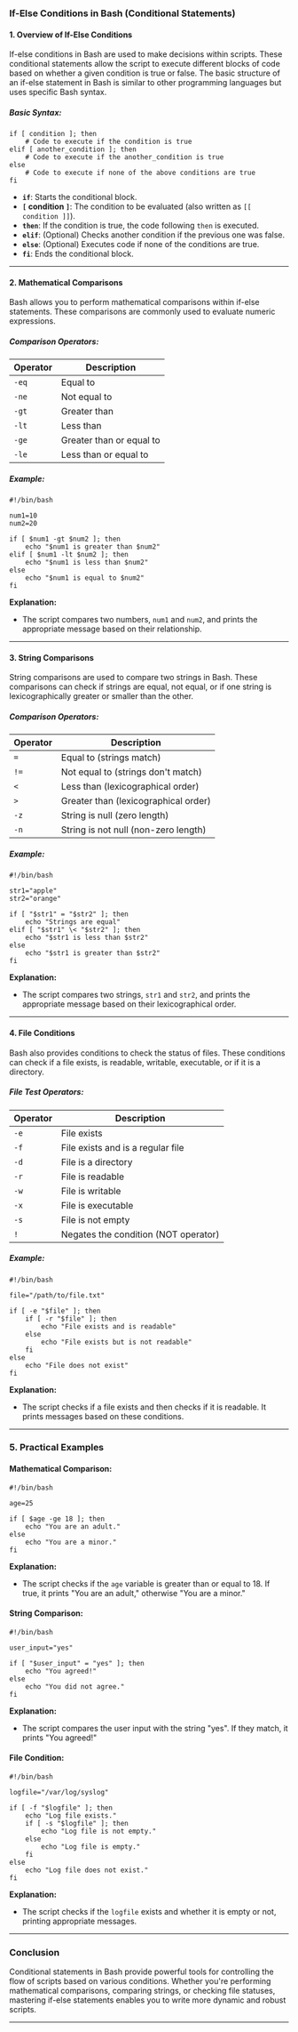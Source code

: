 ### **If-Else Conditions in Bash (Conditional Statements)**
#### **1. Overview of If-Else Conditions**
If-else conditions in Bash are used to make decisions within scripts. These conditional statements allow the script to execute different blocks of code based on whether a given condition is true or false. The basic structure of an if-else statement in Bash is similar to other programming languages but uses specific Bash syntax.

##### **Basic Syntax:**
```
if [ condition ]; then
    # Code to execute if the condition is true
elif [ another_condition ]; then
    # Code to execute if the another_condition is true
else
    # Code to execute if none of the above conditions are true
fi
```

- **`if`**: Starts the conditional block.
- **`[` condition `]`**: The condition to be evaluated (also written as `[[ condition ]]`).
- **`then`**: If the condition is true, the code following `then` is executed.
- **`elif`**: (Optional) Checks another condition if the previous one was false.
- **`else`**: (Optional) Executes code if none of the conditions are true.
- **`fi`**: Ends the conditional block.

---

#### **2. Mathematical Comparisons**
Bash allows you to perform mathematical comparisons within if-else statements. These comparisons are commonly used to evaluate numeric expressions.
##### **Comparison Operators:**

| **Operator** | **Description**          |
| ------------ | ------------------------ |
| `-eq`        | Equal to                 |
| `-ne`        | Not equal to             |
| `-gt`        | Greater than             |
| `-lt`        | Less than                |
| `-ge`        | Greater than or equal to |
| `-le`        | Less than or equal to    |

##### **Example:**
```
#!/bin/bash

num1=10
num2=20

if [ $num1 -gt $num2 ]; then
    echo "$num1 is greater than $num2"
elif [ $num1 -lt $num2 ]; then
    echo "$num1 is less than $num2"
else
    echo "$num1 is equal to $num2"
fi
```

**Explanation:**
- The script compares two numbers, `num1` and `num2`, and prints the appropriate message based on their relationship.
---
#### **3. String Comparisons**
String comparisons are used to compare two strings in Bash. These comparisons can check if strings are equal, not equal, or if one string is lexicographically greater or smaller than the other.
##### **Comparison Operators:**

| **Operator** | **Description**                      |
| ------------ | ------------------------------------ |
| `=`          | Equal to (strings match)             |
| `!=`         | Not equal to (strings don't match)   |
| `<`          | Less than (lexicographical order)    |
| `>`          | Greater than (lexicographical order) |
| `-z`         | String is null (zero length)         |
| `-n`         | String is not null (non-zero length) |

##### **Example:**
```
#!/bin/bash

str1="apple"
str2="orange"

if [ "$str1" = "$str2" ]; then
    echo "Strings are equal"
elif [ "$str1" \< "$str2" ]; then
    echo "$str1 is less than $str2"
else
    echo "$str1 is greater than $str2"
fi
```

**Explanation:**
- The script compares two strings, `str1` and `str2`, and prints the appropriate message based on their lexicographical order.
---
#### **4. File Conditions**
Bash also provides conditions to check the status of files. These conditions can check if a file exists, is readable, writable, executable, or if it is a directory.
##### **File Test Operators:**

| **Operator** | **Description**                      |
| ------------ | ------------------------------------ |
| `-e`         | File exists                          |
| `-f`         | File exists and is a regular file    |
| `-d`         | File is a directory                  |
| `-r`         | File is readable                     |
| `-w`         | File is writable                     |
| `-x`         | File is executable                   |
| `-s`         | File is not empty                    |
| `!`          | Negates the condition (NOT operator) |

##### **Example:**
```
#!/bin/bash

file="/path/to/file.txt"

if [ -e "$file" ]; then
    if [ -r "$file" ]; then
        echo "File exists and is readable"
    else
        echo "File exists but is not readable"
    fi
else
    echo "File does not exist"
fi
```
**Explanation:**
- The script checks if a file exists and then checks if it is readable. It prints messages based on these conditions.
---
### **5. Practical Examples**
#### **Mathematical Comparison:**
```
#!/bin/bash

age=25

if [ $age -ge 18 ]; then
    echo "You are an adult."
else
    echo "You are a minor."
fi
```

**Explanation:**
- The script checks if the `age` variable is greater than or equal to 18. If true, it prints "You are an adult," otherwise "You are a minor."

#### **String Comparison:**
```
#!/bin/bash

user_input="yes"

if [ "$user_input" = "yes" ]; then
    echo "You agreed!"
else
    echo "You did not agree."
fi
```

**Explanation:**
- The script compares the user input with the string "yes". If they match, it prints "You agreed!"
#### **File Condition:**
```
#!/bin/bash

logfile="/var/log/syslog"

if [ -f "$logfile" ]; then
    echo "Log file exists."
    if [ -s "$logfile" ]; then
        echo "Log file is not empty."
    else
        echo "Log file is empty."
    fi
else
    echo "Log file does not exist."
fi
```
**Explanation:**
- The script checks if the `logfile` exists and whether it is empty or not, printing appropriate messages.
---
### **Conclusion**
Conditional statements in Bash provide powerful tools for controlling the flow of scripts based on various conditions. Whether you're performing mathematical comparisons, comparing strings, or checking file statuses, mastering if-else statements enables you to write more dynamic and robust scripts.

---


